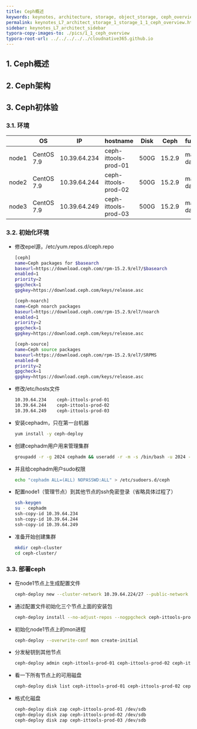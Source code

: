 ```yaml
---
title: Ceph概述
keywords: keynotes, architecture, storage, object_storage, ceph_overview
permalink: keynotes_L7_architect_storage_1_storage_1_1_ceph_overview.html
sidebar: keynotes_L7_architect_sidebar
typora-copy-images-to: ./pics/1_1_ceph_overview
typora-root-url: ../../../../../cloudnative365.github.io
---
```


## 1. Ceph概述

## 2. Ceph架构

## 3. Ceph初体验

### 3.1. 环境

|       | OS         | IP           | hostname             | Disk | Ceph   | function     |
| ----- | ---------- | ------------ | -------------------- | ---- | ------ | ------------ |
| node1 | CentOS 7.9 | 10.39.64.234 | ceph-ittools-prod-01 | 500G | 15.2.9 | master, data |
| node2 | CentOS 7.9 | 10.39.64.244 | ceph-ittools-prod-02 | 500G | 15.2.9 | master, data |
| node3 | CentOS 7.9 | 10.39.64.249 | ceph-ittools-prod-03 | 500G | 15.2.9 | master, data |

### 3.2. 初始化环境

+ 修改epel源，/etc/yum.repos.d/ceph.repo

  ``` bash
  [ceph]
  name=Ceph packages for $basearch
  baseurl=https://download.ceph.com/rpm-15.2.9/el7/$basearch
  enabled=1
  priority=2
  gpgcheck=1
  gpgkey=https://download.ceph.com/keys/release.asc
  
  [ceph-noarch]
  name=Ceph noarch packages
  baseurl=https://download.ceph.com/rpm-15.2.9/el7/noarch
  enabled=1
  priority=2
  gpgcheck=1
  gpgkey=https://download.ceph.com/keys/release.asc
  
  [ceph-source]
  name=Ceph source packages
  baseurl=https://download.ceph.com/rpm-15.2.9/el7/SRPMS
  enabled=0
  priority=2
  gpgcheck=1
  gpgkey=https://download.ceph.com/keys/release.asc
  ```

+ 修改/etc/hosts文件

  ``` bash
  10.39.64.234    ceph-ittools-prod-01
  10.39.64.244    ceph-ittools-prod-02
  10.39.64.249    ceph-ittools-prod-03
  ```

+ 安装cephadm，只在第一台机器

  ``` bash
  yum install -y ceph-deploy
  ```

+ 创建cephadm用户用来管理集群

  ``` bash
  groupadd -r -g 2024 cephadm && useradd -r -m -s /bin/bash -u 2024 -g 2024 cephadm && echo cephadm:Passw0rd | chpasswd
  ```

+ 并且给cephadm用户sudo权限

  ``` bash
  echo "cephadm ALL=(ALL) NOPASSWD:ALL" > /etc/sudoers.d/ceph
  ```

+ 配置node1（管理节点）到其他节点的ssh免密登录（省略具体过程了）

  ``` bash
  ssh-keygen
  su - cephadm
  ssh-copy-id 10.39.64.234
  ssh-copy-id 10.39.64.244
  ssh-copy-id 10.39.64.249
  ```

+ 准备开始创建集群

  ``` bash
  mkdir ceph-cluster
  cd ceph-cluster/
  ```

### 3.3. 部署ceph

+ 在node1节点上生成配置文件

  ``` bash
  ceph-deploy new --cluster-network 10.39.64.224/27 --public-network 10.0.0.0/8 ceph-ittools-prod-01
  ```

+ 通过配置文件初始化三个节点上面的安装包

  ``` bash
  ceph-deploy install --no-adjust-repos --nogpgcheck ceph-ittools-prod-01 ceph-ittools-prod-01 ceph-ittools-prod-01
  ```

+ 初始化node1节点上的mon进程

  ``` bash
  ceph-deploy --overwrite-conf mon create-initial
  ```

+ 分发秘钥到其他节点

  ``` bash
  ceph-deploy admin ceph-ittools-prod-01 ceph-ittools-prod-02 ceph-ittools-prod-03
  ```

+ 看一下所有节点上的可用磁盘

  ``` bash
  ceph-deploy disk list ceph-ittools-prod-01 ceph-ittools-prod-02 ceph-ittools-prod-03
  ```

+ 格式化磁盘

  ``` bash
  ceph-deploy disk zap ceph-ittools-prod-01 /dev/sdb
  ceph-deploy disk zap ceph-ittools-prod-02 /dev/sdb
  ceph-deploy disk zap ceph-ittools-prod-03 /dev/sdb
  ```

  

